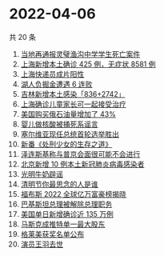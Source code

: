 # 2022-04-06

共 20 条

<!-- BEGIN ZHIHUSEARCH -->
<!-- 最后更新时间 Wed Apr 06 2022 06:06:35 GMT+0800 (China Standard Time) -->
1. [当地再通报灵璧渔沟中学学生死亡案件](https://www.zhihu.com/search?q=灵璧)
1. [上海新增本土确诊 425 例，无症状 8581 例](https://www.zhihu.com/search?q=上海新增)
1. [上海快递员成片阳性](https://www.zhihu.com/search?q=上海快递员)
1. [湖人负掘金遭遇 6 连败](https://www.zhihu.com/search?q=湖人)
1. [吉林新增本土感染「836+2742」](https://www.zhihu.com/search?q=吉林新增)
1. [上海确诊儿童家长可一起接受治疗](https://www.zhihu.com/search?q=儿童家长一起接受治疗)
1. [美国购买俄石油量增加了 43%](https://www.zhihu.com/search?q=美国购买俄石油量增加)
1. [婴儿做核酸被捅死系谣言](https://www.zhihu.com/search?q=婴儿做核酸被捅死)
1. [塞尔维亚现任总统首轮选举胜出](https://www.zhihu.com/search?q=塞尔维亚现任总统)
1. [新番《处刑少女的生存之道》](https://www.zhihu.com/search?q=处刑少女的生存之道)
1. [泽连斯基称与普京会面很可能不会进行](https://www.zhihu.com/search?q=泽连斯基)
1. [北京新增 10 例本土新冠肺炎病毒感染者](https://www.zhihu.com/search?q=北京疫情)
1. [光明牛奶辟谣](https://www.zhihu.com/search?q=光明牛奶)
1. [清明节你最思念的人是谁](https://www.zhihu.com/search?q=清明节)
1. [福布斯 2022 全球亿万富豪榜揭晓](https://www.zhihu.com/search?q=福布斯)
1. [巴基斯坦总理被解除总理职务](https://www.zhihu.com/search?q=巴基斯坦)
1. [美国单日新增确诊近 135 万例](https://www.zhihu.com/search?q=美国疫情)
1. [马斯克成推特单一最大股东](https://www.zhihu.com/search?q=马斯克)
1. [格莱美获奖名单公布](https://www.zhihu.com/search?q=格莱美)
1. [演员王羽去世](https://www.zhihu.com/search?q=王羽)
<!-- END ZHIHUSEARCH -->
